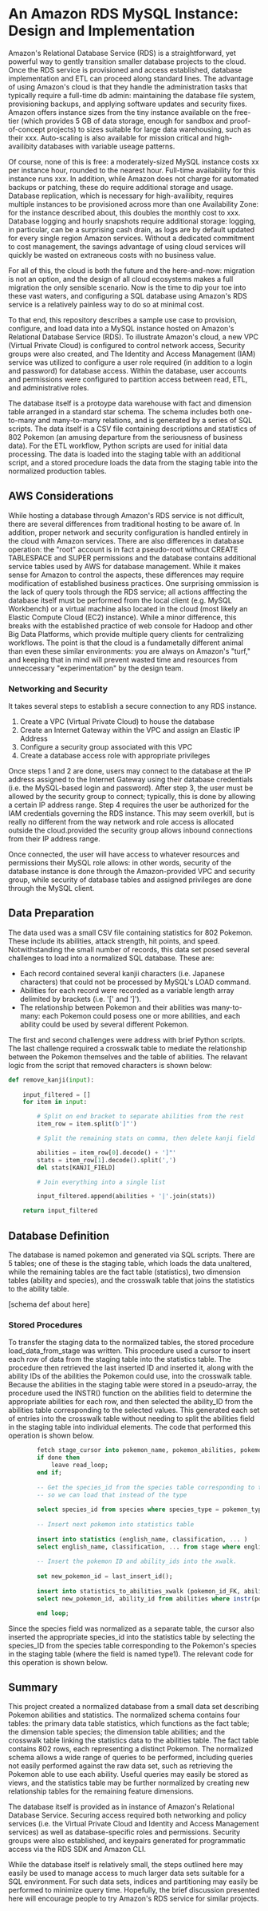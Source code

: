 # An Amazon RDS MySQL Instance: Design and Implementation

Amazon's Relational Database Service (RDS) is a straightforward, yet powerful way to gently transition smaller database projects to the cloud. Once the RDS service is provisioned and access established, database implementation and ETL can proceed along standard lines. The advantage of using Amazon's cloud is that they handle the administration tasks that typically require a full-time db admin: maintaining the database file system, provisioning backups, and applying software updates and security fixes. Amazon offers instance sizes from the tiny instance available on the free-tier (which provides 5 GB of data storage, enough for sandbox and proof-of-concept projects) to sizes suitable for large data warehousing, such as their xxx. Auto-scaling is also available for mission critical and high-availibity databases with variable useage patterns.

Of course, none of this is free: a moderately-sized MySQL instance costs xx per instance hour, rounded to the nearest hour. Full-time availability for this instance runs xxx. In addition, while Amazon does not charge for automated backups or patching, these do require additional storage and usage. Database replication, which is necessary for high-availibity, requires multiple instances to be provisioned across more than one Availability Zone: for the instance described about, this doubles the monthly cost to xxx. Database logging and hourly snapshots require additional storage: logging, in particular, can be a surprising cash drain, as logs are by default updated for every single region Amazon services. Without a dedicated commitment to cost management, the savings advantage of using cloud services will quickly be wasted on extraneous costs with no business value. 

For all of this, the cloud is both the future and the here-and-now: migration is not an option, and the design of all cloud ecosystems makes a full migration the only sensible scenario. Now is the time to dip your toe into these vast waters, and configuring a SQL database using Amazon's RDS service is a relatively painless way to do so at minimal cost.

To that end, this repository describes a sample use case to provision, configure, and load data into a MySQL instance hosted on Amazon's Relational Database Service (RDS). To illustrate Amazon's cloud, a new VPC (Virtual Private Cloud) is configured to control network access, Security groups were also created, and The Identity and Access Management (IAM) service was utilized to configure a user role required (in addition to a login and password) for database access. Within the database, user accounts and permissions were configured to partition access between read, ETL, and administrative roles.

The database itself is a protoype data warehouse with fact and dimension table arranged in a standard star schema. The schema includes both one-to-many and many-to-many relations, and is generated by a series of SQL scripts. The data itself is a CSV file containing descriptions and statistics of 802 Pokemon (an amusing departure from the seriousness of business data). For the ETL workflow, Python scripts are used for initial data processing. The data is loaded into the staging table with an additional script, and a stored procedure loads the data from the staging table into the normalized production tables.

## AWS Considerations

While hosting a database through Amazon's RDS service is not difficult, there are several differences from traditional hosting to be aware of. In addition, proper network and security configuration is handled entirely in the cloud with Amazon services. There are also differences in database operation: the "root" account is in fact a pseudo-root without CREATE TABLESPACE and SUPER permissions and the database contains additional service tables used by AWS for database management. While it makes sense for Amazon to control the aspects, these differences may require modification of established business practices. One surprising ommission is the lack of query tools through the RDS service; all actions afffecting the database itself must be performed from the local client (e.g. MySQL Workbench) or a virtual machine also located in the cloud (most likely an Elastic Compute Cloud (EC2) instance). While a minor difference, this breaks with the established practice of web console for Hadoop and other Big Data Platforms, which provide multiple query clients for centralizing workflows. The point is that the cloud is a fundametally different animal than even these similar environments: you are always on Amazon's "turf," and keeping that in mind will prevent wasted time and resources from unneccessary "experimentation" by the design team. 

### Networking and Security

It takes several steps to establish a secure connection to any RDS instance.

1. Create a VPC (Virtual Private Cloud) to house the database
2. Create an Internet Gateway within the VPC and assign an Elastic IP Address
3. Configure a security group associated with this VPC
4. Create a database access role with appropriate privileges

Once steps 1 and 2 are done, users may connect to the database at the IP address assigned to the Internet Gateway using their database credentials (i.e. the MySQL-based login and password). After step 3, the user must be allowed by the security group to connect; typically, this is done by allowing a certain IP address range. Step 4 requires the user be authorized for the IAM credentials governing the RDS instance. This may seem overkill, but is really no different from the way network and role access is allocated outside the cloud.provided the security group allows inbound connections from their IP address range. 

Once connected, the user will have access to whatever resources and permissions their MySQL role allows: in other words, security of the database instance is done through the Amazon-provided VPC and security group, while security of database tables and assigned privileges are done through the MySQL client.

## Data Preparation

The data used was a small CSV file containing statistics for 802 Pokemon. These include its abilities, attack strength, hit points, and speed. Notwithstanding the small number of records, this data set posed several challenges to load into a normalized SQL database. These are:

* Each record contained several kanjii characters (i.e. Japanese characters) that could not be processed by MySQL's LOAD command. 
* Abilities for each record were recorded as a variable length array delimited by brackets (i.e. '[' and ']'). 
* The relationship between Pokemon and their abilities was many-to-many: each Pokemon could posess one or more abilities, and each ability could be used by several different Pokemon.

The first and second challenges were address with brief Python scripts. The last challenge required a crosswalk table to mediate the relationship between the Pokemon themselves and the table of abilities. The relavant logic from the script that removed characters is shown below:

```python
def remove_kanji(input):
    
	input_filtered = []
    for item in input:

        # Split on end bracket to separate abilities from the rest
        item_row = item.split(b']"')

        # Split the remaining stats on comma, then delete kanji field

        abilities = item_row[0].decode() + ']"'
        stats = item_row[1].decode().split(',')
        del stats[KANJI_FIELD]

        # Join everything into a single list

        input_filtered.append(abilities + '|'.join(stats))

    return input_filtered
```

## Database Definition

The database is named pokemon and generated via SQL scripts. There are 5 tables; one of these is the staging table, which loads the data unaltered, while the remaining tables are the fact table (statistics), two dimension tables (ability and species), and the crosswalk table that joins the statistics to the ability table.

[schema def about here]

### Stored Procedures

To transfer the staging data to the normalized tables, the stored procedure load_data_from_stage was written. This procedure used a cursor to insert each row of data from the staging table into the statistics table. The procedure then retrieved the last inserted ID and inserted it, along with the ability IDs of the abilities the Pokemon could use, into the crosswalk table. Because the abilities in the staging table were stored in a pseudo-array, the procedure used the INSTR() function on the abilities field to determine the appropriate abilities for each row, and then selected the ability_ID from the abilities table corresponding to the selected values. This generated each set of entries into the crosswalk table without needing to split the abilities field in the staging table into individual elements. The code that performed this operation is shown below.

```SQL read_loop: loop
		fetch stage_cursor into pokemon_name, pokemon_abilities, pokemon_type;
		if done then 
			leave read_loop;
		end if;
		
		-- Get the species_id from the species table corresponding to the Pokemon's type
		-- so we can load that instead of the type
		
		select species_id from species where species_type = pokemon_type into new_species_id;
		
		-- Insert next pokemon into statistics table
		
		insert into statistics (english_name, classification, ... )
		select english_name, classification, ... from stage where english_name = pokemon_name;
	
		-- Insert the pokemon ID and ability_ids into the xwalk.
	
		set new_pokemon_id = last_insert_id();
	
		insert into statistics_to_abilities_xwalk (pokemon_id_FK, ability_id_FK)
		select new_pokemon_id, ability_id from abilities where instr(pokemon_abilities, ability);

		end loop;
```
Since the species field was normalized as a separate table, the cursor also inserted the appropriate species_id into the statistics table by selecting the species_ID from the species table corresponding to the Pokemon's species in the staging table (where the field is named type1). The relevant code for this operation is shown below.

## Summary

This project created a normalized database from a small data set describing Pokemon abilities and statistics. The normalized schema contains four tables: the primary data table statistics, which functions as the fact table; the dimension table species; the dimension table abilities; and the crosswalk table linking the statistics data to the abilities table. The fact table contains 802 rows, each representing a distinct Pokemon. The normalized schema allows a wide range of queries to be performed, including queries not easily performed against the raw data set, such as retrieving the Pokemon able to use each ability. Useful queries may easily be stored as views, and the statistics table may be further normalized by creating new relationship tables for the remaining feature dimensions.

The database itself is provided as in instance of Amazon's Relational Database Service. Securing access required both networking and policy services (i.e. the Virtual Private Cloud and Identity and Access Management services) as well as database-specific roles and permissions. Security groups were also established, and keypairs generated for programmatic access via the RDS SDK and Amazon CLI.

While the database itself is relatively small, the steps outlined here may easily be used to manage access to much larger data sets suitable for a SQL environment. For such data sets, indices and partitioning may easily be performed to minimize query time. Hopefully, the brief discussion presented here will encourage people to try Amazon's RDS service for similar projects.
